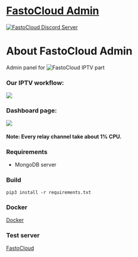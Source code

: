 [FastoCloud Admin](https://fastocloud.com)
===================================
[![FastoCloud Discord Server](https://discordapp.com/api/guilds/584773460585086977/widget.png?style=shield)](https://discord.gg/zeG32zC)

About FastoCloud Admin
===============
Admin panel for ![FastoCloud](https://github.com/fastogt/fastocloud) IPTV part

### Our IPTV workflow:
![](https://fastocloud.com/fastocloud_pro/api/static/images/iptv_workflow.png)

### Dashboard page:
![](https://fastocloud.com/fastocloud_pro/api/static/images/dashboard.png)

#### Note: Every relay channel take about 1% CPU.

### Requirements
<ul>
<li>MongoDB server</li>
</ul>

### Build
`pip3 install -r requirements.txt`

### Docker
[Docker](https://hub.docker.com/r/fastogt/fastocloud_admin)

### Test server
[FastoCloud](https://fastocloud.com)
